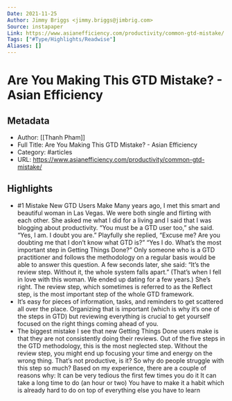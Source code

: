 ```yaml
---
Date: 2021-11-25
Author: Jimmy Briggs <jimmy.briggs@jimbrig.com>
Source: instapaper
Link: https://www.asianefficiency.com/productivity/common-gtd-mistake/
Tags: ["#Type/Highlights/Readwise"]
Aliases: []
---
```

# Are You Making This GTD Mistake? - Asian Efficiency

## Metadata
- Author: [[Thanh Pham]]
- Full Title: Are You Making This GTD Mistake? - Asian Efficiency
- Category: #articles
- URL: https://www.asianefficiency.com/productivity/common-gtd-mistake/

## Highlights
- #1 Mistake New GTD Users Make
  Many years ago, I met this smart and beautiful woman in Las Vegas. We were both single and flirting with each other. She asked me what I did for a living and I said that I was blogging about productivity.
  “You must be a GTD user too,” she said.
  “Yes, I am. I doubt you are.”
  Playfully she replied, “Excuse me? Are you doubting me that I don’t know what GTD is?”
  “Yes I do. What’s the most important step in Getting Things Done?”
  Only someone who is a GTD practitioner and follows the methodology on a regular basis would be able to answer this question. A few seconds later, she said:
  “It’s the review step. Without it, the whole system falls apart.”
  (That’s when I fell in love with this woman. We ended up dating for a few years.)
  She’s right. The review step, which sometimes is referred to as the Reflect step, is the most important step of the whole GTD framework.
- It’s easy for pieces of information, tasks, and reminders to get scattered all over the place. Organizing that is important (which is why it’s one of the steps in GTD) but reviewing everything is crucial to get yourself focused on the right things coming ahead of you.
- The biggest mistake I see that new Getting Things Done users make is that they are not consistently doing their reviews. Out of the five steps in the GTD methodology, this is the most neglected step. Without the review step, you might end up focusing your time and energy on the wrong thing. That’s not productive, is it?
  So why do people struggle with this step so much? Based on my experience, there are a couple of reasons why:
  It can be very tedious the first few times you do it
  It can take a long time to do (an hour or two)
  You have to make it a habit which is already hard to do on top of everything else you have to learn
